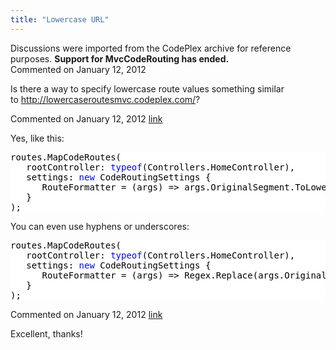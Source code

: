 ```yaml
---
title: "Lowercase URL"
---
```

<div class="note">
   Discussions were imported from the CodePlex archive for reference purposes. <b>Support for MvcCodeRouting has ended.</b></div>
<div id="post724473" class="discussion-comment op">
   <div class="discussion-header">Commented on 
      <time datetime="2012-01-12T13:40:18.707-08:00" title="2012-01-12T13:40:18.707-08:00">January 12, 2012</time>
   </div>
   <div class="discussion-message">
<p>Is there a way to specify lowercase route values something similar to&nbsp;<a href="http://lowercaseroutesmvc.codeplex.com/">http://lowercaseroutesmvc.codeplex.com/</a>?</p>
</div>
</div>
<div id="post724481" class="discussion-comment marked-as-answer">
   <div class="discussion-header">Commented on 
      <time datetime="2012-01-12T13:51:02.757-08:00" title="2012-01-12T13:51:02.757-08:00">January 12, 2012</time> <a href="#post724481" class="post-link">link</a></div>
   <div class="discussion-message"><p>Yes, like this:</p>
<p>
<div style="color: black; background-color: white;">
<pre>routes.MapCodeRoutes(
   rootController: <span style="color: blue;">typeof</span>(Controllers.HomeController),
   settings: <span style="color: blue;">new</span> CodeRoutingSettings {
      RouteFormatter = (args) =&gt; args.OriginalSegment.ToLowerInvariant()
   }
); 
</pre>
</div>
</p>
<p>You can even use hyphens or underscores:</p>
<p>
<div style="color: black; background-color: white;">
<pre>routes.MapCodeRoutes(
   rootController: <span style="color: blue;">typeof</span>(Controllers.HomeController),
   settings: <span style="color: blue;">new</span> CodeRoutingSettings {
      RouteFormatter = (args) =&gt; Regex.Replace(args.OriginalSegment, <span style="color: #a31515;">@"(\B[A-Z])"</span>, <span style="color: #a31515;">"-$1"</span>).ToLowerInvariant()
   }
); 
</pre>
</div>
</p></div>
</div>
<div id="post724510" class="discussion-comment">
   <div class="discussion-header">Commented on 
      <time datetime="2012-01-12T14:57:46.423-08:00" title="2012-01-12T14:57:46.423-08:00">January 12, 2012</time> <a href="#post724510" class="post-link">link</a></div>
   <div class="discussion-message"><p>Excellent, thanks!</p></div>
</div>